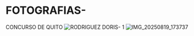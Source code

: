 # FOTOGRAFIAS-
CONCURSO DE QUITO 
![RODRIGUEZ DORIS- 1](https://github.com/user-attachments/assets/46a3062c-1bef-4ae3-81cf-ee4f99b0fcc0)
![IMG_20250819_173737](https://github.com/user-attachments/assets/973c848f-f479-4796-87e7-bd540b2a8f13)

